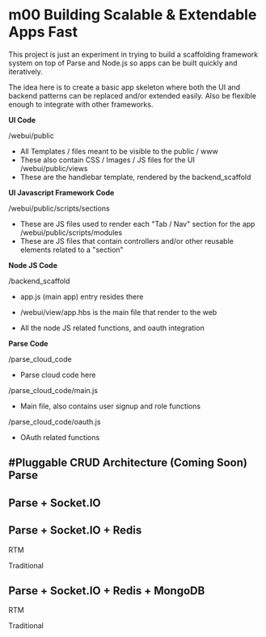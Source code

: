 # m00 Building Scalable & Extendable Apps Fast

This project is just an experiment in trying to build a scaffolding framework system on top of Parse and Node.js so apps can be built quickly and iteratively. 

The idea here is to create a basic app skeleton where both the UI and backend patterns can be replaced and/or extended easily. Also be flexible enough to integrate with other frameworks. 


**UI Code** 

/webui/public
- All Templates / files meant to be visible to the public / www
- These also contain CSS / Images / JS files for the UI
/webui/public/views
- These are the handlebar template, rendered by the backend_scaffold


**UI Javascript Framework Code** 

/webui/public/scripts/sections
- These are JS files used to render each "Tab / Nav" section for the app
/webui/public/scripts/modules
- These are JS files that contain controllers and/or other reusable elements related to a "section"


**Node JS Code**

/backend_scaffold
- app.js (main app) entry resides there
- /webui/view/app.hbs is the main file that render to the web

- All the node JS related functions, and oauth integration

**Parse Code**

/parse_cloud_code
- Parse cloud code here

/parse_cloud_code/main.js
- Main file, also contains user signup and role functions

/parse_cloud_code/oauth.js
- OAuth related functions


#Pluggable CRUD Architecture (Coming Soon)
**Parse**
----


**Parse + Socket.IO**
----



**Parse + Socket.IO + Redis**
----

RTM

Traditional

**Parse + Socket.IO + Redis + MongoDB**
----

RTM

Traditional

